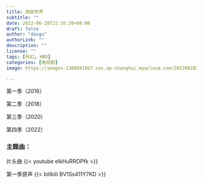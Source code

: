 ```yaml
---
title: 西部世界
subtitle: ""
date: 2022-06-28T22:16:39+08:00
draft: false
author: "daogu"
authorLink: ""
description: "" 
license: ""
tags: [科幻, HBO]
categories: [电视剧]
image: https://images-1308841967.cos.ap-shanghai.myqcloud.com/202206282218297.webp

---
```


第一季（2016） 

第二季（2018） 

第三季（2020）

第四季（2022）

### 主题曲：
片头曲 
{{< youtube elkHuRROPfk >}}

第一季原声
{{< bilibili BV1Ss411Y7KD >}}